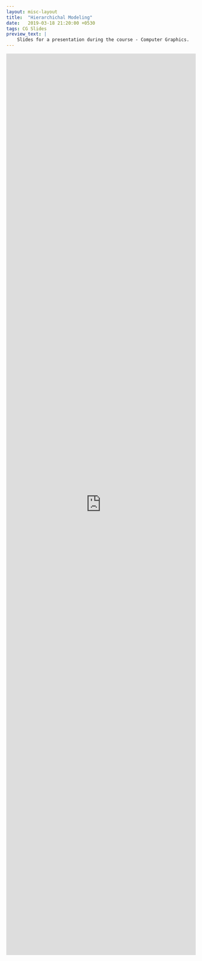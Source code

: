 ```yaml
---
layout: misc-layout
title:  "Hierarchichal Modeling"
date:   2019-03-18 21:20:00 +0530
tags: CG Slides
preview_text: |
    Slides for a presentation during the course - Computer Graphics.
---
```


<div align="center">
    <iframe src="https://docs.google.com/viewer?url={{ site.url }}/docs/assignment_presentation/Hierarchichal-Modeling.pdf&embedded=true"  frameborder="0" style="position: relative; width: 100%; height: 60vh" ></iframe>
</div>
